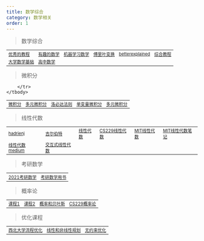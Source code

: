 ```yaml
---
title: 数学综合
category: 数学相关
order: 1
---
```


> 数学综合
<table width="1033" style="font-size: 0.8em;">
	<tbody>
		<tr>
			<td>
				<a href="https://www.mathdoubts.com/">优秀的教程</a>
			</td>
			<td>
				<a href="https://www.mathsisfun.com/index.htm">有趣的数学</a>
			</td>
			<td>
				<a href="https://mml-book.github.io/">机器学习数学</a>
			</td>
			<td>
				<a href="https://www.thefouriertransform.com/">傅里叶变换</a>
			</td>
			<td>
				<a href="https://betterexplained.com/">betterexplained</a>
			</td>
			<td>
				<a href="https://byjus.com/maths/">综合教程</a>
			</td>
		</tr>
		<tr>
			<td>
				<a href="http://www.ai-start.com/dl2017/html/math.html">大学数学基础</a>
			</td>
			<td>
				<a href="https://www.yixuela.com/books/gshuxue/">高中数学</a>
			</td>
		</tr>
	</tbody>
</table>

> 微积分
<table width="1033" style="font-size: 0.8em;">
	<tbody>
		<tr>
			<td>
				<a href="https://arxiv.org/pdf/1802.01528.pdf">微积分</a>
			</td>
			<td>
				<a href="https://ocw.mit.edu/courses/18-02sc-multivariable-calculus-fall-2010/">多元微积分</a>
			</td>
			<td>
				<a href="https://baijiahao.baidu.com/s?id=1726694249372459026&wfr=spider&for=pc">洛必达法则</a>
			</td>
			<td>
				<a href="https://ocw.mit.edu/courses/mathematics/18-01sc-single-variable-calculus-fall-2010/">单变量微积分</a>
			</td>
			<td>
				<a href="https://www.coursera.org/learn/multivariate-calculus-machine-learning">多元微积分</a>
			</td>
			
		</tr>
	</tbody>
</table>

> 线性代数
<table width="1033" style="font-size: 0.8em;">
	<tbody>
		<tr>
			<td>
				<a href="https://hadrienj.github.io/">hadrienj</a>
			</td>
			<td>
				<a href="https://ocw.mit.edu/courses/18-06-linear-algebra-spring-2010">吉尔伯特</a>
			</td>
			<td>
				<a href="https://www.deeplearningbook.org/contents/linear_algebra.html">线性代数</a>
			</td>
			<td>
				<a href="http://www.ai-start.com/CS229/1.CS229-LinearAlgebra.html">CS229线性代数</a>
			</td>
			<td>
				<a href="https://open.163.com/newview/movie/courseintro?newurl=%2Fspecial%2Fopencourse%2Fdaishu.html">MIT线性代数</a>
			</td>
			<td>
				<a href="https://github.com/ML-NLPChina/MIT-Linear-Algebra-Notes">MIT线性代数笔记</a>
			</td>
		</tr>
		<tr>
			<td>
				<a href="https://medium.com/linear-algebra">线性代数medium</a>
			</td>
			<td>
				<a href="https://textbooks.math.gatech.edu/ila/index.html">交互式线性代数</a>
			</td>
		</tr>
	</tbody>
</table>

> 考研数学
<table width="1033" style="font-size: 0.8em;">
	<tbody>
		<tr>
			<td>
				<a href="https://wenku.baidu.com/view/ac389ad5cdc789eb172ded630b1c59eef9c79a66.html">2021考研数学</a>
			</td>
			<td>
				<a href="https://zhuanlan.zhihu.com/p/266395749?ivk_sa=1024320u">考研数学用书</a>
			</td>
		</tr>
	</tbody>
</table>


> 概率论
<table width="1033" style="font-size: 0.8em;">
	<tbody>
		<tr>
			<td>
				<a href="https://www.probabilitycourse.com/">课程1</a>
			</td>
			<td>
				<a href="https://www.deeplearningbook.org/contents/prob.html">课程2</a>
			</td>
			<td>
				<a href="https://bayesball.github.io/BOOK/probability-a-measurement-of-uncertainty.html">概率和贝叶斯</a>
			</td>
			<td>
				<a href="http://www.ai-start.com/CS229/2.CS229-Prob.html">CS229概率论</a>
			</td>
		</tr>
	</tbody>
</table>

> 优化课程
<table width="1033" style="font-size: 0.8em;">
	<tbody>
		<tr>
			<td>
				<a href="https://optimization.mccormick.northwestern.edu/index.php/Main_Page">西北大学流程优化</a>
			</td>
			<td>
				<a href="https://faculty.math.illinois.edu/~mlavrov/">线性和非线性规划</a>
			</td>
			<td>
				<a href="https://neos-guide.org/content/unconstrained-optimization">无约束优化</a>
			</td>
		</tr>
	</tbody>
</table>